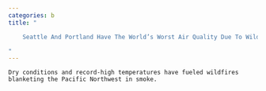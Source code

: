 ```yaml
---
categories: b
title: "

    Seattle And Portland Have The World’s Worst Air Quality Due To Wildfire Smoke

"
---
```



    Dry conditions and record-high temperatures have fueled wildfires blanketing the Pacific Northwest in smoke.

